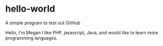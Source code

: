 # hello-world
A simple program to test out GitHub

Hello, I'm Megan
I like PHP, javascript, Java, and would like to learn more programming languages.
